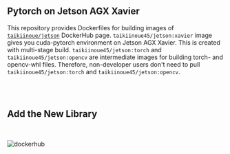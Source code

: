 ## Pytorch on Jetson AGX Xavier

This repository provides Dockerfiles for building images of [`taikiinoue/jetson`](https://hub.docker.com/repository/docker/taikiinoue45/jetson) DockerHub page. 
`taikiinoue45/jetson:xavier` image gives you cuda-pytorch environment on Jetson AGX Xavier. This is created with multi-stage build. `taikiinoue45/jetson:torch` and `taikiinoue45/jetson:opencv` are intermediate images for building torch- and opencv-whl files. Therefore, non-developer users don't need to pull `taikiinoue45/jetson:torch` and `taikiinoue45/jetson:opencv`.  

<br>
<br>

## Add the New Library
<br>

![dockerhub](https://user-images.githubusercontent.com/29189728/83947516-76139180-a852-11ea-93e1-632dbaec4dbd.png)
